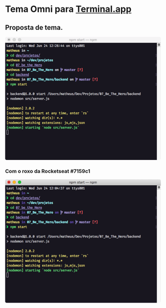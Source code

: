 # Tema Omni para [Terminal.app](https://en.wikipedia.org/wiki/Terminal_(macOS)) 

## Proposta de tema.

![Omni](./omni.png)

### Com o roxo da Rocketseat #7159c1
![Omnibold](./omnibold.png)

